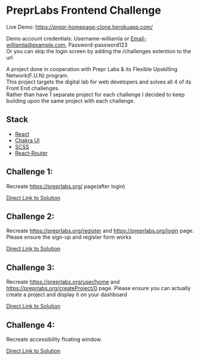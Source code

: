# PreprLabs Frontend Challenge

Live Demo: https://prepr-homepage-clone.herokuapp.com/

Demo account credentials: Username-williamla or Email-williamla@example.com, Password-password123  
Or you can skip the login screen by adding the /challenges extention to the url

A project done in cooperation with Prepr Labs & its Flexible Upskilling Network(F.U.N) program.  
This project targets the digital lab for web developers and solves all 4 of its Front End challenges.  
Rather than have 1 separate project for each challenge I decided to keep building upon the same project with each challenge.

## Stack
- [React](https://reactjs.org/)
- [Chakra UI](https://chakra-ui.com/)
- [SCSS](https://sass-lang.com/documentation/syntax)
- [React-Router](https://reactrouter.com/)  

## Challenge 1:
Recreate https://preprlabs.org/ page(after login)

[Direct Link to Solution](https://prepr-homepage-clone.herokuapp.com/challenges)  

## Challenge 2: 
Recreate https://preprlabs.org/register and https://preprlabs.org/login page. Please ensure the sign-up and register form works

[Direct Link to Solution](https://prepr-homepage-clone.herokuapp.com/)  

## Challenge 3:
Recreate https://preprlabs.org/user/home and https://preprlabs.org/createProject/0 page. Please ensure you can actually create a project and display it on your dashboard

[Direct Link to Solution](https://prepr-homepage-clone.herokuapp.com/user/home)  

## Challenge 4:
Recreate accessibility floating window.

[Direct Link to Solution](https://prepr-homepage-clone.herokuapp.com/challenges)  

